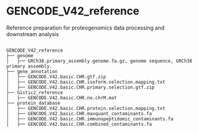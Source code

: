# GENCODE_V42_reference
 Reference preparation for proteogenomics data processing and downstream analysis


 ```shell
 
GENCODE_V42_reference
├── genome
│   ├── GRCh38.primary_assembly.genome.fa.gz, genome sequence, GRCh38 primary assembly.
├── gene_annotation
│   ├── GENCODE.V42.basic.CHR.gtf.zip
│   ├── GENCODE.V42.basic.CHR.isoform.selection.mapping.txt
│   ├── GENCODE.V42.basic.CHR.primary.selection.gtf.zip
├── Gistic2_reference
│   ├── GENCODE.V42.basic.CHR.no.chrM.mat
├── protein_database
│   ├── GENCODE.V42.basic.CHR.protein.selection.mapping.txt
│   ├── GENCODE.V42.basic.CHR.maxquant_contaminants.fa
│   ├── GENCODE.V42.basic.CHR.immunopeptidomic_contaminants.fa
│   ├── GENCODE.V42.basic.CHR.combined_contaminants.fa

```

